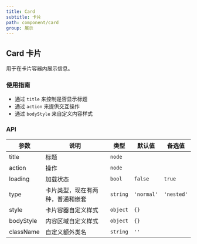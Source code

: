```yaml
---
title: Card
subtitle: 卡片
path: component/card
group: 展示
---
```


## Card 卡片

用于在卡片容器内展示信息。

### 使用指南

- 通过 `title` 来控制是否显示标题
- 通过 `action` 来提供交互操作
- 通过 `bodyStyle` 来自定义内容样式

### API

| 参数        | 说明      | 类型     | 默认值  | 备选值 |
| --------- | ------- | ------ | ---- |-------|
| title     | 标题    | `node` |  |  |
| action    | 操作    | `node` |  |  |
| loading   | 加载状态 | `bool`  | `false` | `true` |
| type      | 卡片类型，现在有两种，普通和嵌套  | `string` | `'normal'` | `'nested'` |
| style     | 卡片容器自定义样式 | `object` | `{}` |  |
| bodyStyle | 内容区域自定义样式 | `object` | `{}` |  |
| className | 自定义额外类名 | `string` | `''` |  |
